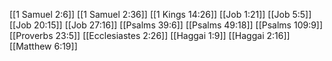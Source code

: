 [[1 Samuel 2:6]]
[[1 Samuel 2:36]]
[[1 Kings 14:26]]
[[Job 1:21]]
[[Job 5:5]]
[[Job 20:15]]
[[Job 27:16]]
[[Psalms 39:6]]
[[Psalms 49:18]]
[[Psalms 109:9]]
[[Proverbs 23:5]]
[[Ecclesiastes 2:26]]
[[Haggai 1:9]]
[[Haggai 2:16]]
[[Matthew 6:19]]
